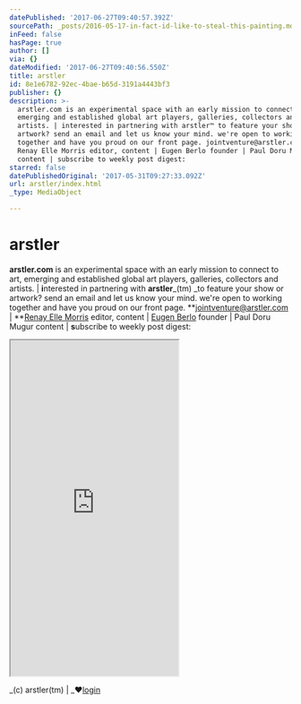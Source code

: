 ```yaml
---
datePublished: '2017-06-27T09:40:57.392Z'
sourcePath: _posts/2016-05-17-in-fact-id-like-to-steal-this-painting.md
inFeed: false
hasPage: true
author: []
via: {}
dateModified: '2017-06-27T09:40:56.550Z'
title: arstler
id: 8e1e6782-92ec-4bae-b65d-3191a4443bf3
publisher: {}
description: >-
  arstler.com is an experimental space with an early mission to connect to art,
  emerging and established global art players, galleries, collectors and
  artists. | interested in partnering with arstler™ to feature your show or
  artwork? send an email and let us know your mind. we're open to working
  together and have you proud on our front page. jointventure@arstler.com |
  Renay Elle Morris editor, content | Eugen Berlo founder | Paul Doru Mugur
  content | subscribe to weekly post digest:
starred: false
datePublishedOriginal: '2017-05-31T09:27:33.092Z'
url: arstler/index.html
_type: MediaObject

---
```

# arstler

**arstler.com** is an experimental space with an early mission to connect to art, emerging and established global art players, galleries, collectors and artists. | **i**nterested in partnering with **arstler**_(tm) _to feature your show or artwork? send an email and let us know your mind. we're open to working together and have you proud on our front page. **jointventure@arstler.com | **[Renay Elle Morris][0] editor, content | [Eugen Berlo][1] founder | Paul Doru Mugur content | **s**ubscribe to weekly post digest:

<iframe src="https://the-grid.github.io/ed-userhtml/?g=eJwtjEEOwiAQAL-y2cSjArEa05b-pQLCJiwQwFh_r9EeZzKZmR51ZQetGo2h99JGIXi1TEwnk1k08ulZmjgrdR1u4p8jNFNzjJS8xpQRfvaeq3VVo0QIjnzoGi9Kfdv-jk4jr9vxRbaHEQYpyzbBTkrKw4TLvM-XD6pFMKM" height="600" style=""></iframe>

_(c) arstler(tm) | _**♥**[login][2]

[0]: http://arstler.com/renay-elle-morris/
[1]: http://berlo.net/genu-eugen-berlo/
[2]: https://app.thegrid.io/